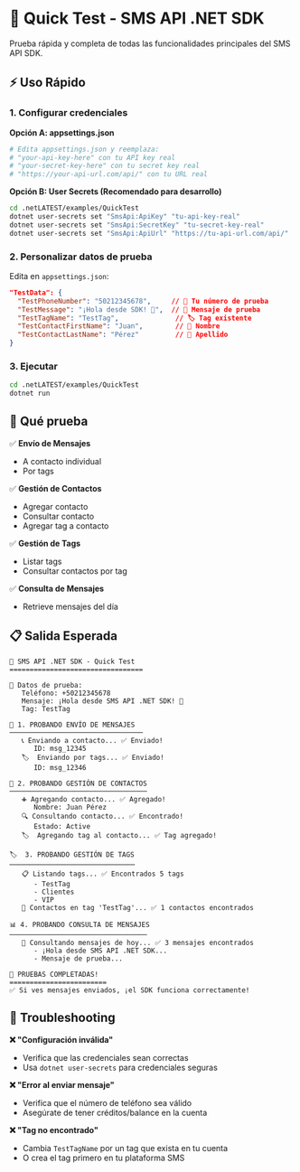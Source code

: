 # 🚀 Quick Test - SMS API .NET SDK

Prueba rápida y completa de todas las funcionalidades principales del SMS API SDK.

## ⚡ Uso Rápido

### 1. Configurar credenciales

**Opción A: appsettings.json**
```bash
# Edita appsettings.json y reemplaza:
# "your-api-key-here" con tu API key real
# "your-secret-key-here" con tu secret key real
# "https://your-api-url.com/api/" con tu URL real
```

**Opción B: User Secrets (Recomendado para desarrollo)**
```bash
cd .netLATEST/examples/QuickTest
dotnet user-secrets set "SmsApi:ApiKey" "tu-api-key-real"
dotnet user-secrets set "SmsApi:SecretKey" "tu-secret-key-real"
dotnet user-secrets set "SmsApi:ApiUrl" "https://tu-api-url.com/api/"
```

### 2. Personalizar datos de prueba

Edita en `appsettings.json`:
```json
"TestData": {
  "TestPhoneNumber": "50212345678",     // 📱 Tu número de prueba
  "TestMessage": "¡Hola desde SDK! 🚀",  // 💬 Mensaje de prueba
  "TestTagName": "TestTag",              // 🏷️ Tag existente
  "TestContactFirstName": "Juan",        // 👤 Nombre
  "TestContactLastName": "Pérez"         // 👤 Apellido
}
```

### 3. Ejecutar

```bash
cd .netLATEST/examples/QuickTest
dotnet run
```

## 🧪 Qué prueba

✅ **Envío de Mensajes**
- A contacto individual
- Por tags

✅ **Gestión de Contactos**  
- Agregar contacto
- Consultar contacto
- Agregar tag a contacto

✅ **Gestión de Tags**
- Listar tags
- Consultar contactos por tag

✅ **Consulta de Mensajes**
- Retrieve mensajes del día

## 📋 Salida Esperada

```
🚀 SMS API .NET SDK - Quick Test
=================================

📱 Datos de prueba:
   Teléfono: +50212345678
   Mensaje: ¡Hola desde SMS API .NET SDK! 🚀
   Tag: TestTag

💬 1. PROBANDO ENVÍO DE MENSAJES
─────────────────────────────────
   📞 Enviando a contacto... ✅ Enviado!
      ID: msg_12345
   🏷️  Enviando por tags... ✅ Enviado!
      ID: msg_12346

👥 2. PROBANDO GESTIÓN DE CONTACTOS
──────────────────────────────────
   ➕ Agregando contacto... ✅ Agregado!
      Nombre: Juan Pérez
   🔍 Consultando contacto... ✅ Encontrado!
      Estado: Active
   🏷️  Agregando tag al contacto... ✅ Tag agregado!

🏷️  3. PROBANDO GESTIÓN DE TAGS
───────────────────────────────
   📋 Listando tags... ✅ Encontrados 5 tags
      - TestTag
      - Clientes
      - VIP
   👥 Contactos en tag 'TestTag'... ✅ 1 contactos encontrados

📊 4. PROBANDO CONSULTA DE MENSAJES
──────────────────────────────────
   📜 Consultando mensajes de hoy... ✅ 3 mensajes encontrados
      - ¡Hola desde SMS API .NET SDK...
      - Mensaje de prueba...

🎉 PRUEBAS COMPLETADAS!
========================
✅ Si ves mensajes enviados, ¡el SDK funciona correctamente!
```

## 🔧 Troubleshooting

**❌ "Configuración inválida"**
- Verifica que las credenciales sean correctas
- Usa `dotnet user-secrets` para credenciales seguras

**❌ "Error al enviar mensaje"**  
- Verifica que el número de teléfono sea válido
- Asegúrate de tener créditos/balance en la cuenta

**❌ "Tag no encontrado"**
- Cambia `TestTagName` por un tag que exista en tu cuenta
- O crea el tag primero en tu plataforma SMS 